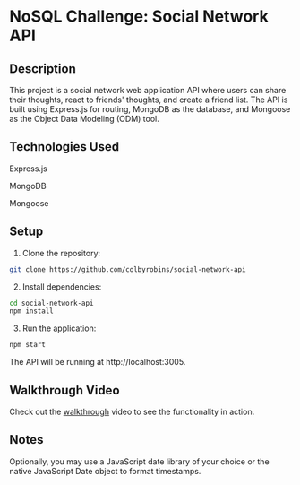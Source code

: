 # NoSQL Challenge: Social Network API

## Description
This project is a social network web application API where users can share their thoughts, react to friends' thoughts, and create a friend list. The API is built using Express.js for routing, MongoDB as the database, and Mongoose as the Object Data Modeling (ODM) tool.

## Technologies Used
Express.js

MongoDB

Mongoose

## Setup
1. Clone the repository:

```bash
git clone https://github.com/colbyrobins/social-network-api
```
2. Install dependencies:

```bash
cd social-network-api
npm install
```

3. Run the application:
```bash
npm start
```

The API will be running at http://localhost:3005.


## Walkthrough Video
Check out the [walkthrough](https://drive.google.com/file/d/1cdyzAm0-qe-xpAjlhiffv6G1dk3GFLTI/view) video to see the functionality in action.

## Notes
Optionally, you may use a JavaScript date library of your choice or the native JavaScript Date object to format timestamps.